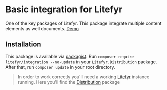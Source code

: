 # Basic integration for Litefyr

One of the key packages of Litefyr. This package integrate multiple content elements as well documents.
[Demo](https://litefyr.io)

## Installation

This package is available via [packagist]. Run `composer require litefyr/integration --no-update` in your
`Litefyr.Distribution` package. After that, run `composer update` in your root directory.

> In order to work correctly you'll need a working [Litefyr] instance running. Here you'll find the [Distribution] package

[litefyr]: https://litefyr.io
[distribution]: https://github.com/Litefyr/Distribution
[packagist]: https://packagist.org/packages/litefyr/integration

